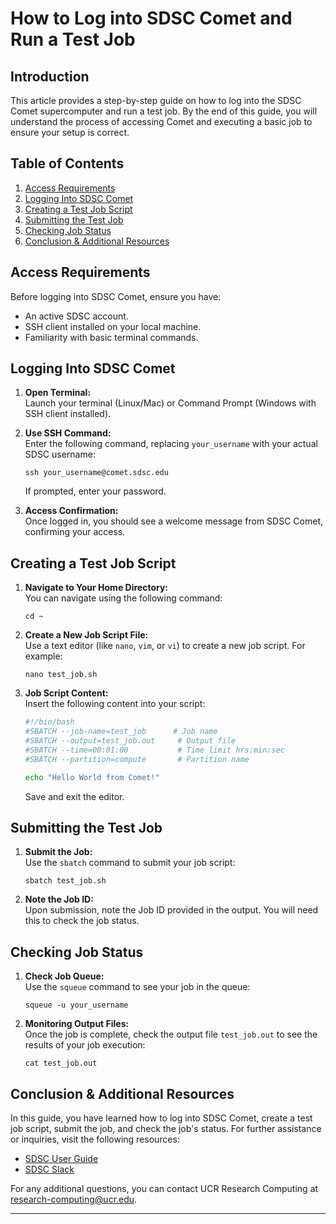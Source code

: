 # How to Log into SDSC Comet and Run a Test Job

## Introduction
This article provides a step-by-step guide on how to log into the SDSC Comet supercomputer and run a test job. By the end of this guide, you will understand the process of accessing Comet and executing a basic job to ensure your setup is correct.

## Table of Contents
1. [Access Requirements](#access-requirements)
2. [Logging Into SDSC Comet](#logging-into-sdsc-comet)
3. [Creating a Test Job Script](#creating-a-test-job-script)
4. [Submitting the Test Job](#submitting-the-test-job)
5. [Checking Job Status](#checking-job-status)
6. [Conclusion & Additional Resources](#conclusion--additional-resources)

## Access Requirements
Before logging into SDSC Comet, ensure you have:  
- An active SDSC account.  
- SSH client installed on your local machine.  
- Familiarity with basic terminal commands.

## Logging Into SDSC Comet
1. **Open Terminal:**  
   Launch your terminal (Linux/Mac) or Command Prompt (Windows with SSH client installed).

2. **Use SSH Command:**  
   Enter the following command, replacing `your_username` with your actual SDSC username:
   ```
   ssh your_username@comet.sdsc.edu
   ```  
   If prompted, enter your password.

3. **Access Confirmation:**  
   Once logged in, you should see a welcome message from SDSC Comet, confirming your access.

## Creating a Test Job Script
1. **Navigate to Your Home Directory:**  
   You can navigate using the following command:
   ```
   cd ~
   ```

2. **Create a New Job Script File:**  
   Use a text editor (like `nano`, `vim`, or `vi`) to create a new job script. For example:
   ```
   nano test_job.sh
   ```

3. **Job Script Content:**  
   Insert the following content into your script:
   ```bash
   #!/bin/bash
   #SBATCH --job-name=test_job      # Job name
   #SBATCH --output=test_job.out     # Output file
   #SBATCH --time=00:01:00           # Time limit hrs:min:sec
   #SBATCH --partition=compute       # Partition name

   echo "Hello World from Comet!"
   ```
   Save and exit the editor.  

## Submitting the Test Job
1. **Submit the Job:**  
   Use the `sbatch` command to submit your job script:
   ```
   sbatch test_job.sh
   ```

2. **Note the Job ID:**  
   Upon submission, note the Job ID provided in the output. You will need this to check the job status.

## Checking Job Status
1. **Check Job Queue:**  
   Use the `squeue` command to see your job in the queue:
   ```
   squeue -u your_username
   ```

2. **Monitoring Output Files:**  
   Once the job is complete, check the output file `test_job.out` to see the results of your job execution:
   ```
   cat test_job.out
   ```

## Conclusion & Additional Resources
In this guide, you have learned how to log into SDSC Comet, create a test job script, submit the job, and check the job's status.  For further assistance or inquiries, visit the following resources:
- [SDSC User Guide](https://www.sdsc.edu/support/user_guides.html)
- [SDSC Slack](https://sdsc.org/slack)
  
For any additional questions, you can contact UCR Research Computing at research-computing@ucr.edu.

---